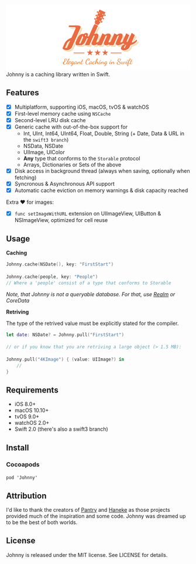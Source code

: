 ![Alt text](/Johnny/johnny-logo.png?raw=true)
Johnny is a caching library written in Swift.

## Features
- [x] Multiplatform, supporting iOS, macOS, tvOS & watchOS
- [x] First-level memory cache using `NSCache`
- [x] Second-level LRU disk cache
- [x] Generic cache with out-of-the-box support for
  - Int, UInt, Int64, UInt64, Float, Double, String (+ Date, Data & URL in the `swift3 branch`)
  - NSData, NSDate
  - UIImage, UIColor
  - **Any** type that conforms to the `Storable` protocol
  - Arrays, Dictionaries or Sets of the above
- [x] Disk access in background thread (always when saving, optionally when fetching)
- [x] Syncronous & Asynchronous API support
- [x] Automatic cache eviction on memory warnings & disk capacity reached

Extra ❤️ for images:
- [x] `func setImageWithURL` extension on UIImageView, UIButton & NSImageView, optimized for cell reuse

## Usage

**Caching**
```swift
Johnny.cache(NSDate(), key: "FirstStart")

Johnny.cache(people, key: "People") 
// Where a 'people' consist of a type that conforms to Storable
```

*Note, that Johnny is not a queryable database. For that, use [Realm](https://github.com/realm/realm-cocoa) or CoreData*

**Retriving**

The type of the retrived value must be explicitly stated for the compiler.

```swift
let date: NSDate? = Johnny.pull("FirstStart")

// or if you know that you are retriving a large object (> 1.5 MB):

Johnny.pull("4KImage") { (value: UIImage?) in
    // 
}
```

## Requirements
- iOS 8.0+
- macOS 10.10+
- tvOS 9.0+
- watchOS 2.0+
- Swift 2.0 (there's also a swift3 branch)

## Install
### Cocoapods
`pod 'Johnny'`

## Attribution
I'd like to thank the creators of [Pantry](https://github.com/nickoneill/Pantry) and [Haneke](https://github.com/Haneke/HanekeSwift) as those projects provided much of the inspiration and some code. Johnny was dreamed up to be the best of both worlds.

## License
Johnny is released under the MIT license. See LICENSE for details.

